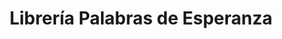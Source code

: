 ---
title: "Librería Palabras de Esperanza"
url: /loja/libreria-palabras-de-esperanza/
shop: Bücher
---